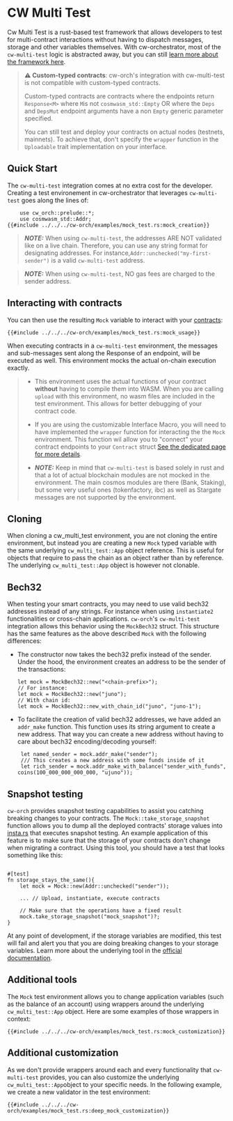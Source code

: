 # CW Multi Test

Cw Multi Test is a rust-based test framework that allows developers to test  for multi-contract interactions without having to dispatch messages, storage and other variables themselves. With cw-orchestrator, most of the `cw-multi-test` logic is abstracted away, but you can still <a href="https://github.com/CosmWasm/cw-multi-test" target="_blank">learn more about the framework here</a>.

> **⚠️ Custom-typed contracts**: cw-orch's integration with cw-multi-test is not compatible with custom-typed contracts.
> 
> Custom-typed contracts are contracts where the endpoints return `Response<M>` where `M`is not `cosmwasm_std::Empty` OR where the `Deps` and `DepsMut` endpoint arguments have a non `Empty` generic parameter specified. 
>
> You can still test and deploy your contracts on actual nodes (testnets, mainnets). To achieve that, don't specify the `wrapper` function in the `Uploadable` trait implementation on your interface. 

## Quick Start

The `cw-multi-test` integration comes at no extra cost for the developer. Creating a test environement in cw-orchestrator that leverages `cw-multi-test` goes along the lines of:

```rust,ignore
    use cw_orch::prelude::*;
    use cosmwasm_std::Addr;
{{#include ../../../cw-orch/examples/mock_test.rs:mock_creation}}
```

> **_NOTE:_** When using `cw-multi-test`, the addresses ARE NOT validated like on a live chain. Therefore, you can use any string format for designating addresses. For instance,`Addr::unchecked("my-first-sender")` is a valid `cw-multi-test` address.

> **_NOTE:_** When using `cw-multi-test`, NO gas fees are charged to the sender address.

## Interacting with contracts

You can then use the resulting `Mock` variable to interact with your [contracts](../contracts/index.md):

```rust,ignore
{{#include ../../../cw-orch/examples/mock_test.rs:mock_usage}}
```

When executing contracts in a `cw-multi-test` environment, the messages and sub-messages sent along the Response of an endpoint, will be executed as well.
This environment mocks the actual on-chain execution exactly.

> - This environment uses the actual functions of your contract **without** having to compile them into WASM. When you are calling `upload` with this environment, no wasm files are included in the test environment. This allows for better debugging of your contract code.
>
> - If you are using the customizable Interface Macro, you will need to have implemented the `wrapper` function for interacting the the `Mock` environment. This function wil allow you to "connect" your contract endpoints to your `Contract` struct [See the dedicated page for more details](../contracts/interfaces.md#customizable-interface-macro).
>
> - **_NOTE:_** Keep in mind that `cw-multi-test` is based solely in rust and that a lot of actual blockchain modules are not mocked in the environment. The main cosmos modules are there (Bank, Staking), but some very useful ones (tokenfactory, ibc) as well as Stargate messages are not supported by the environment.

## Cloning

When cloning a cw_multi_test environment, you are not cloning the entire environment, but instead you are creating a new `Mock` typed variable with the same underlying `cw_multi_test::App` object reference. This is useful for objects that require to pass the chain as an object rather than by reference.
The underlying `cw_multi_test::App` object is however not clonable.

## Bech32

When testing your smart contracts, you may need to use valid bech32 addresses instead of any strings. For instance when using `instantiate2` functionalities or cross-chain applications. `cw-orch`'s `cw-multi-test` integration allows this behavior using the `MockBech32` struct. This structure has the same features as the above described `Mock` with the following differences:

- The constructor now takes the bech32 prefix instead of the sender. Under the hood, the environment creates an address to be the sender of the transactions:

  ```rust,ignore
  let mock = MockBech32::new("<chain-prefix>");
  // For instance: 
  let mock = MockBech32::new("juno");
  // With chain id: 
  let mock = MockBech32::new_with_chain_id("juno", "juno-1");
  ```

- To facilitate the creation of valid bech32 addresses, we have added an `addr_make` function. This function uses its string argument to create a new address. That way you can create a new address without having to care about bech32 encoding/decoding yourself:

   ```rust,ignore
    let named_sender = mock.addr_make("sender");
    /// This creates a new address with some funds inside of it
    let rich_sender = mock.addr_make_with_balance("sender_with_funds", coins(100_000_000_000_000, "ujuno"));
   ```

## Snapshot testing

`cw-orch` provides snapshot testing capabilities to assist you catching breaking changes to your contracts. The `Mock::take_storage_snapshot` function allows you to dump all the deployed contracts' storage values into <a href="https://insta.rs/docs/quickstart/" target="_blank">insta.rs</a> that executes snapshot testing. An example application of this feature is to make sure that the storage of your contracts don't change when migrating a contract. Using this tool, you should have a test that looks something like this:

```rust,ignore

#[test]
fn storage_stays_the_same(){
    let mock = Mock::new(Addr::unchecked("sender"));

    ... // Upload, instantiate, execute contracts

    // Make sure that the operations have a fixed result
    mock.take_storage_snapshot("mock_snapshot")?;
}
```

At any point of development, if the storage variables are modified, this test will fail and alert you that you are doing breaking changes to your storage variables. Learn more about the underlying tool in the <a href="https://insta.rs/" target="_blank">official documentation</a>.

## Additional tools

The `Mock` test environment allows you to change application variables (such as the balance of an account) using wrappers around the underlying `cw_multi_test::App` object. Here are some examples of those wrappers in context:

```rust,ignore
{{#include ../../../cw-orch/examples/mock_test.rs:mock_customization}}
```

## Additional customization

As we don't provide wrappers around each and every functionality that `cw-multi-test` provides, you can also customize the underlying `cw_multi_test::App`object to your specific needs. In the following example, we create a new validator in the test environment:

```rust,ignore
{{#include ../../../cw-orch/examples/mock_test.rs:deep_mock_customization}}
````